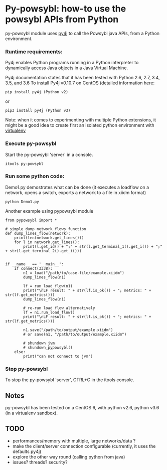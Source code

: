 # Py-powsybl:  how-to use the powsybl APIs from Python

py-powsybl module uses [py4j](https://www.py4j.org) to call the Powsybl java APIs, from a Python environment.
 
### Runtime requirements:
Py4j enables Python programs running in a Python interpreter to dynamically access Java objects in a Java Virtual Machine.

Py4j documentation states that it has been tested with Python 2.6, 2.7, 3.4, 3.5, and 3.6
To install Py4j v0.10.7 on CentOS (detailed information [here](https://www.py4j.org/install.html#id1):
    
    pip install py4j (Python v2)
    
or
    
    pip3 install py4j (Python v3)
 
Note: when it comes to experimenting with multiple Python extensions, it might be a good idea to create first an isolated python environment with [virtualenv](https://virtualenv.pypa.io/en/stable/)
       
### Execute py-powsybl

Start the py-powsybl 'server' in a console. 

    itools py-powsybl
   
### Run some python code:

Demo1.py demostrates what can be done (it executes a loadflow on a network, opens a switch, exports a network to a file in xiidm format)

    python Demo1.py     
    
Another example using pypowsybl module
    
```
from pypowsybl import *

# simple dump network flows function
def dump_lines_flow(network):
    print(len(network.get_lines()))
    for l in network.get_lines():
        print(l.get_id() + ";" + str(l.get_terminal_1().get_i()) + ";" + str(l.get_terminal_2().get_i()))


if __name__ == '__main__':
    if connect(3338):
        n1 = load("/path/to/case-file/example.xiidm")
        dump_lines_flow(n1)

        lf = run_load_flow(n1)
        print("\nLF result: " + str(lf.is_ok()) + "; metrics: " + str(lf.get_metrics()))
        dump_lines_flow(n1)

        # re-run load flow alternatively
        lf = n1.run_load_flow()
        print("\nLF result: " + str(lf.is_ok()) + "; metrics: " + str(lf.get_metrics()))
        
        n1.save("/path/to/output/example.xiidm")
        # or save(n1, "/path/to/output/example.xiidm")

        # shundown jvm
        # shundown_pypowsybl()
    else:
        print("can not connect to jvm")

```

### Stop py-powsybl
To stop the py-powsybl 'server',  CTRL+C in the itools console. 
 

## Notes
py-powsybl has been tested on a CentOS 6, with python v2.6, python v3.6 (in a virtualenv sandbox).

## TODO
* performances/memory with multiple, large networks/data ? 
* make the client/server connection configurable (currently, it uses the defaults py4j)
* explore the other way round (calling python from java)
* issues? threads? security? 

